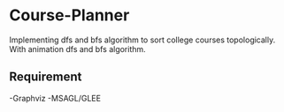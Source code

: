 # Course-Planner
Implementing dfs and bfs algorithm to sort college courses topologically. With animation dfs and bfs algorithm.

## Requirement

-Graphviz
-MSAGL/GLEE
